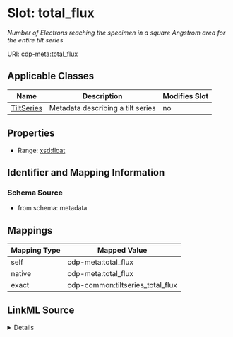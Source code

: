 

# Slot: total_flux


_Number of Electrons reaching the specimen in a square Angstrom area for the entire tilt series_



URI: [cdp-meta:total_flux](metadatatotal_flux)



<!-- no inheritance hierarchy -->





## Applicable Classes

| Name | Description | Modifies Slot |
| --- | --- | --- |
| [TiltSeries](TiltSeries.md) | Metadata describing a tilt series |  no  |







## Properties

* Range: [xsd:float](http://www.w3.org/2001/XMLSchema#float)





## Identifier and Mapping Information







### Schema Source


* from schema: metadata




## Mappings

| Mapping Type | Mapped Value |
| ---  | ---  |
| self | cdp-meta:total_flux |
| native | cdp-meta:total_flux |
| exact | cdp-common:tiltseries_total_flux |




## LinkML Source

<details>
```yaml
name: total_flux
description: Number of Electrons reaching the specimen in a square Angstrom area for
  the entire tilt series
from_schema: metadata
exact_mappings:
- cdp-common:tiltseries_total_flux
rank: 1000
alias: total_flux
owner: TiltSeries
domain_of:
- TiltSeries
range: float
inlined: true
inlined_as_list: true

```
</details>
